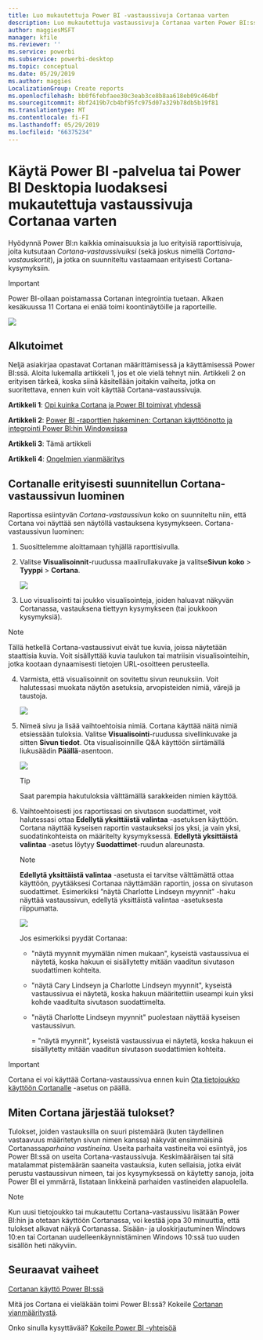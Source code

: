 ```yaml
---
title: Luo mukautettuja Power BI -vastaussivuja Cortanaa varten
description: Luo mukautettuja vastaussivuja Cortanaa varten Power BI:ssä
author: maggiesMSFT
manager: kfile
ms.reviewer: ''
ms.service: powerbi
ms.subservice: powerbi-desktop
ms.topic: conceptual
ms.date: 05/29/2019
ms.author: maggies
LocalizationGroup: Create reports
ms.openlocfilehash: bb0f6febfaee30c3eab3ce8b8aa618eb09c464bf
ms.sourcegitcommit: 8bf2419b7cb4bf95fc975d07a329b78db5b19f81
ms.translationtype: MT
ms.contentlocale: fi-FI
ms.lasthandoff: 05/29/2019
ms.locfileid: "66375234"
---
```

# <a name="use-power-bi-service-or-power-bi-desktop-to-create-a-custom-answer-page-for-cortana"></a>Käytä Power BI -palvelua tai Power BI Desktopia luodaksesi mukautettuja vastaussivuja Cortanaa varten
Hyödynnä Power BI:n kaikkia ominaisuuksia ja luo erityisiä raporttisivuja, joita kutsutaan *Cortana-vastaussivuiksi* (sekä joskus nimellä *Cortana-vastauskortit*), ja jotka on suunniteltu vastaamaan erityisesti Cortana-kysymyksiin.

> [!IMPORTANT]
> Power BI-ollaan poistamassa Cortanan integrointia tuetaan. Alkaen kesäkuussa 11 Cortana ei enää toimi koontinäytöille ja raporteille.

![](media/service-cortana-answer-cards/power-bi-cortana.png)

## <a name="before-you-begin"></a>Alkutoimet
Neljä asiakirjaa opastavat Cortanan määrittämisessä ja käyttämisessä Power BI:ssä. Aloita lukemalla artikkeli 1, jos et ole vielä tehnyt niin. Artikkeli 2 on erityisen tärkeä, koska siinä käsitellään joitakin vaiheita, jotka on suoritettava, ennen kuin voit käyttää Cortana-vastaussivuja.

**Artikkeli 1**: [Opi kuinka Cortana ja Power BI toimivat yhdessä](service-cortana-intro.md)

**Artikkeli 2**: [Power BI -raporttien hakeminen: Cortanan käyttöönotto ja integrointi Power BI:hin Windowsissa](service-cortana-enable.md)

**Artikkeli 3**: Tämä artikkeli

**Artikkeli 4**: [Ongelmien vianmääritys](service-cortana-troubleshoot.md)

## <a name="create-a-cortana-answer-page-designed-specifically-for-cortana"></a>Cortanalle erityisesti suunnitellun Cortana-vastaussivun luominen
Raportissa esiintyvän *Cortana-vastaussivun* koko on suunniteltu niin, että Cortana voi näyttää sen näytöllä vastauksena kysymykseen. Cortana-vastaussivun luominen:

1. Suosittelemme aloittamaan tyhjällä raporttisivulla.
2. Valitse **Visualisoinnit**-ruudussa maalirullakuvake ja valitse**Sivun koko** > **Tyyppi** > **Cortana**.
   
    ![](media/service-cortana-answer-cards/pbi-cortana-page-size-new.png)
3. Luo visualisointi tai joukko visualisointeja, joiden haluavat näkyvän Cortanassa, vastauksena tiettyyn kysymykseen (tai joukkoon kysymyksiä).

> [!NOTE]
> Tällä hetkellä Cortana-vastaussivut eivät tue kuvia, joissa näytetään staattisia kuvia. Voit sisällyttää kuvia taulukon tai matriisin visualisointeihin, jotka kootaan dynaamisesti tietojen URL-osoitteen perusteella. 
> 
> 

4. Varmista, että visualisoinnit on sovitettu sivun reunuksiin. Voit halutessasi muokata näytön asetuksia, arvopisteiden nimiä, värejä ja taustoja.  
   
    ![](media/service-cortana-answer-cards/pbi_cortana_modify-new.png)
5. Nimeä sivu ja lisää vaihtoehtoisia nimiä. Cortana käyttää näitä nimiä etsiessään tuloksia. Valitse **Visualisointi**-ruudussa sivellinkuvake ja sitten **Sivun tiedot**. Ota visualisoinnille Q&A käyttöön siirtämällä liukusäädin **Päällä**-asentoon.
   
    ![](media/service-cortana-answer-cards/pbi_cortana_names-newer.png)
   
   > [!TIP]
   > Saat parempia hakutuloksia välttämällä sarakkeiden nimien käyttöä.
   > 
   > 
6. Vaihtoehtoisesti jos raportissasi on sivutason suodattimet, voit halutessasi ottaa **Edellytä yksittäistä valintaa** -asetuksen käyttöön. Cortana näyttää kyseisen raportin vastaukseksi jos yksi, ja vain yksi, suodatinkohteista on määritelty kysymyksessä. **Edellytä yksittäistä valintaa** -asetus löytyy **Suodattimet**-ruudun alareunasta.
   
   > [!NOTE]
   > **Edellytä yksittäistä valintaa** -asetusta ei tarvitse välttämättä ottaa käyttöön, pyytääksesi Cortanaa näyttämään raportin, jossa on sivutason suodattimet. Esimerkiksi ”näytä Charlotte Lindseyn myynnit” -haku näyttää vastaussivun, edellytä yksittäistä valintaa -asetuksesta riippumatta.
   > 
   > 
   
     ![](media/service-cortana-answer-cards/pbi-cortana-single-selection-new.png)
   
      Jos esimerkiksi pyydät Cortanaa:
   
   * "näytä myynnit myymälän nimen mukaan", kyseistä vastaussivua ei näytetä, koska hakuun ei sisällytetty mitään vaaditun sivutason suodattimen kohteita.
   * "näytä Cary Lindseyn ja Charlotte Lindseyn myynnit", kyseistä vastaussivua ei näytetä, koska hakuun määritettiin useampi kuin yksi kohde vaaditulta sivutason suodattimelta.
   * "näytä Charlotte Lindseyn myynnit" puolestaan näyttää kyseisen vastaussivun.
     
     = "näytä myynnit”, kyseistä vastaussivua ei näytetä, koska hakuun ei sisällytetty mitään vaaditun sivutason suodattimien kohteita.

> [!IMPORTANT]
> Cortana ei voi käyttää Cortana-vastaussivua ennen kuin [Ota tietojoukko käyttöön Cortanalle](service-cortana-enable.md) -asetus on päällä.
> 
> 

## <a name="how-does-cortana-order-the-results"></a>Miten Cortana järjestää tulokset?
Tulokset, joiden vastauksilla on suuri pistemäärä (kuten täydellinen vastaavuus määritetyn sivun nimen kanssa) näkyvät ensimmäisinä Cortanassa*parhaina vastineina*. Useita parhaita vastineita voi esiintyä, jos Power BI:ssä on useita Cortana-vastaussivuja. Keskimääräisen tai sitä matalammat pistemäärän saaneita vastauksia, kuten sellaisia, jotka eivät perustu vastaussivun nimeen, tai jos kysymyksessä on käytetty sanoja, joita Power BI ei ymmärrä, listataan linkkeinä parhaiden vastineiden alapuolella.

> [!NOTE]
> Kun uusi tietojoukko tai mukautettu Cortana-vastaussivu lisätään Power BI:hin ja otetaan käyttöön Cortanassa, voi kestää jopa 30 minuuttia, että tulokset alkavat näkyä Cortanassa. Sisään- ja uloskirjautuminen Windows 10:en tai Cortanan uudelleenkäynnistäminen Windows 10:ssä tuo uuden sisällön heti näkyviin.
> 
> 

## <a name="next-steps"></a>Seuraavat vaiheet
[Cortanan käyttö Power BI:ssä](service-cortana-intro.md)

Mitä jos Cortana ei vieläkään toimi Power BI:ssä?  Kokeile [Cortanan vianmääritystä](service-cortana-troubleshoot.md).

Onko sinulla kysyttävää? [Kokeile Power BI -yhteisöä](http://community.powerbi.com/)

